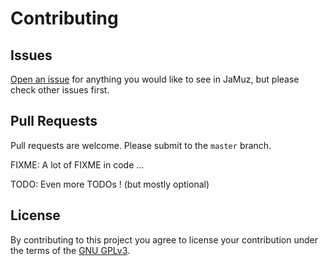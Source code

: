 # Contributing

## Issues

[Open an issue](https://github.com/phramusca/JaMuz/issues?state=open) for anything you would like to see in JaMuz, but please check other issues first.

## Pull Requests

Pull requests are welcome.
Please submit to the `master` branch.

FIXME: A lot of FIXME in code ...

TODO: Even more TODOs ! (but mostly optional)

## License

By contributing to this project you agree to license your contribution under the terms of the [GNU GPLv3](LICENSE).
